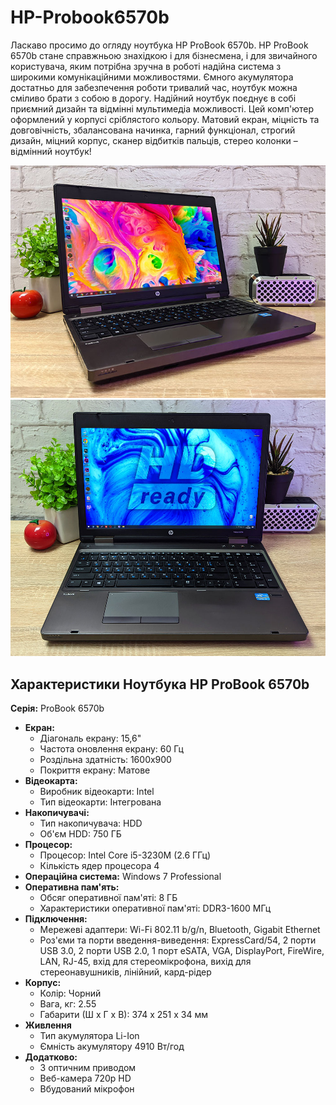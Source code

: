 # HP-Probook6570b
Ласкаво просимо до огляду ноутбука HP ProBook 6570b. HP ProBook 6570b стане справжньою знахідкою і для бізнесмена, і для звичайного користувача, яким потрібна зручна в роботі надійна система з широкими комунікаційними можливостями. Ємного акумулятора достатньо для забезпечення роботи тривалий час, ноутбук можна сміливо брати з собою в дорогу. Надійний ноутбук поєднує в собі приємний дизайн та відмінні мультимедіа можливості. Цей комп'ютер оформлений у корпусі сріблястого кольору. Матовий екран, міцність та довговічність, збалансована начинка, гарний функціонал, строгий дизайн, міцний корпус, сканер відбитків пальців, стерео колонки – відмінний ноутбук!


![Фото 1](HPprobook6570bPhoto3.jpg)
![Фото 2](HPprobook6570bProm8.jpg)
## Характеристики Ноутбука HP ProBook 6570b 
**Серія:** ProBook 6570b 
- **Екран:**
  - Діагональ екрану: 15,6"
  - Частота оновлення екрану: 60 Гц
  - Роздільна здатність: 1600x900
  - Покриття екрану: Матове
- **Відеокарта:**
  - Виробник відеокарти: Intel
  - Тип відеокарти: Інтегрована
- **Накопичувачі:**
  - Тип накопичувача: HDD
  - Об'єм HDD: 750 ГБ
- **Процесор:**
  - Процесор: Intel Core i5-3230M (2.6 ГГц)
  - Кількість ядер процесора	4
- **Операційна система:** Windows 7 Professional
- **Оперативна пам'ять:**
  - Обсяг оперативної пам'яті: 8 ГБ
  - Характеристики оперативної пам'яті: DDR3-1600 МГц
- **Підключення:**
  - Мережеві адаптери: Wi-Fi 802.11 b/g/n, Bluetooth, Gigabit Ethernet
  - Роз'єми та порти введення-виведення: ExpressCard/54, 2 порти USB 3.0, 2 порти USB 2.0, 1 порт eSATA, VGA, DisplayPort, FireWire, LAN, RJ-45, вхід для стереомікрофона, вихід для стереонавушників, лінійний, кард-рідер
- **Корпус:**
  - Колір: Чорний
  - Вага, кг: 2.55
  - Габарити (Ш х Г х В): 374 x 251 x 34 мм
- **Живлення**
  - Тип акумулятора	Li-Ion
  - Ємність акумулятору	4910 Вт/год 
- **Додатково:**
  - З оптичним приводом
  - Веб-камера 720p HD
  - Вбудований мікрофон



